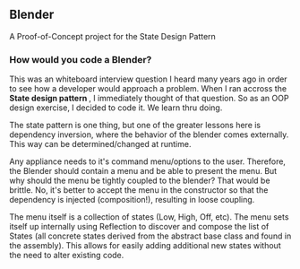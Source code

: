 ## Blender  
A Proof-of-Concept project for the State Design Pattern

### How would you code a Blender?  

<p align="left">
This was an whiteboard interview question I heard many years ago in order to see how a developer would approach a problem.  When I ran accross the <strong> State design pattern </strong>, I immediately thought of that question.  So as an OOP design exercise, I decided to code it.  We learn thru doing.</p>

<p align="left">
The state pattern is one thing, but one of the greater lessons here is dependency inversion, where the behavior of the blender comes externally. This way can be determined/changed at runtime.</p>
  
<p align="left">Any appliance needs to it's command menu/options to the user.  Therefore, the Blender should contain a menu and be able to present the menu.  But why should the menu be tightly coupled to the blender?  That would be brittle.  No, it's better to accept the menu in the constructor so that the dependency is injected (composition!), resulting in loose coupling.</p>

<p align="left">
The menu itself is a collection of states (Low, High, Off, etc).  The menu sets itself up internally using Reflection to discover and compose the list of States (all concrete states derived from the abstract base class and found in the assembly).  This allows for easily adding additional new states without the need to alter existing code.</p>
